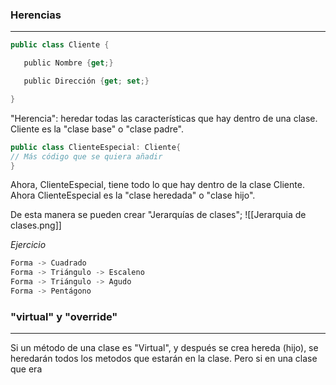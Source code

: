 
### Herencias
---
``` cs
public class Cliente {

   public Nombre {get;}

   public Dirección {get; set;}

}
```

"Herencia": heredar todas las características que hay dentro de una clase. Cliente es la "clase base" o "clase padre".

```cs
public class ClienteEspecial: Cliente{
// Más código que se quiera añadir
}
```

Ahora, ClienteEspecial, tiene todo lo que hay dentro de la clase Cliente. Ahora ClienteEspecial es la "clase heredada" o "clase hijo".

De esta manera se pueden crear "Jerarquías de clases"; 
![[Jerarquia de clases.png]]

_Ejercicio_
```cs
Forma -> Cuadrado 
Forma -> Triángulo -> Escaleno 
Forma -> Triángulo -> Agudo
Forma -> Pentágono
```

### "virtual" y "override"
---
Si un método de una clase es "Virtual", y después se crea hereda (hijo), se heredarán todos los metodos que estarán en la clase. Pero si en una clase que era 